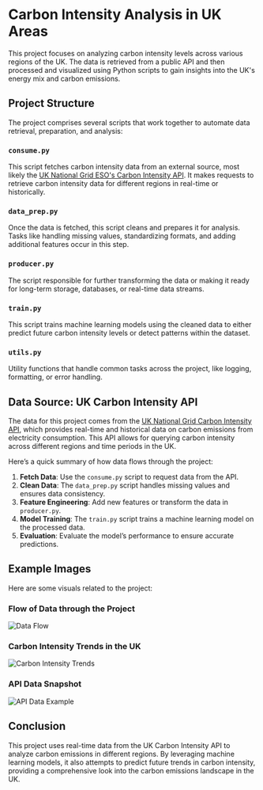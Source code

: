 # Carbon Intensity Analysis in UK Areas

This project focuses on analyzing carbon intensity levels across various regions of the UK. The data is retrieved from a public API and then processed and visualized using Python scripts to gain insights into the UK's energy mix and carbon emissions.

## Project Structure

The project comprises several scripts that work together to automate data retrieval, preparation, and analysis:

### `consume.py`
This script fetches carbon intensity data from an external source, most likely the [UK National Grid ESO's Carbon Intensity API](https://carbon-intensity.github.io/api-definitions/#carbon-intensity-api-v2-0-0). It makes requests to retrieve carbon intensity data for different regions in real-time or historically.

### `data_prep.py`
Once the data is fetched, this script cleans and prepares it for analysis. Tasks like handling missing values, standardizing formats, and adding additional features occur in this step.

### `producer.py`
The script responsible for further transforming the data or making it ready for long-term storage, databases, or real-time data streams.

### `train.py`
This script trains machine learning models using the cleaned data to either predict future carbon intensity levels or detect patterns within the dataset.

### `utils.py`
Utility functions that handle common tasks across the project, like logging, formatting, or error handling.

## Data Source: UK Carbon Intensity API

The data for this project comes from the [UK National Grid Carbon Intensity API](https://carbon-intensity.github.io/api-definitions/#carbon-intensity-api-v2-0-0), which provides real-time and historical data on carbon emissions from electricity consumption. This API allows for querying carbon intensity across different regions and time periods in the UK.

Here’s a quick summary of how data flows through the project:

1. **Fetch Data**: Use the `consume.py` script to request data from the API.
2. **Clean Data**: The `data_prep.py` script handles missing values and ensures data consistency.
3. **Feature Engineering**: Add new features or transform the data in `producer.py`.
4. **Model Training**: The `train.py` script trains a machine learning model on the processed data.
5. **Evaluation**: Evaluate the model’s performance to ensure accurate predictions.

## Example Images

Here are some visuals related to the project:

### Flow of Data through the Project
![Data Flow](path/to/data_flow_image.png)

### Carbon Intensity Trends in the UK
![Carbon Intensity Trends](path/to/carbon_trends_image.png)

### API Data Snapshot
![API Data Example](path/to/api_data_snapshot.png)

## Conclusion

This project uses real-time data from the UK Carbon Intensity API to analyze carbon emissions in different regions. By leveraging machine learning models, it also attempts to predict future trends in carbon intensity, providing a comprehensive look into the carbon emissions landscape in the UK.
